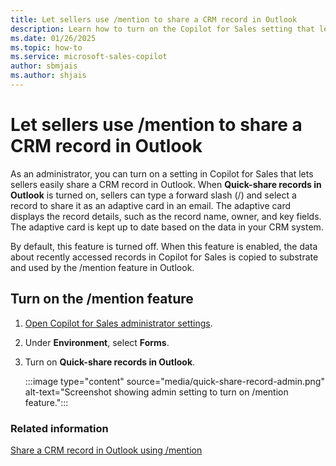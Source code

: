 ```yaml
---
title: Let sellers use /mention to share a CRM record in Outlook
description: Learn how to turn on the Copilot for Sales setting that lets sellers use the /mention feature to easily share a CRM record in Outlook.
ms.date: 01/26/2025
ms.topic: how-to
ms.service: microsoft-sales-copilot
author: sbmjais
ms.author: shjais
---
```


# Let sellers use /mention to share a CRM record in Outlook

As an administrator, you can turn on a setting in Copilot for Sales that lets sellers easily share a CRM record in Outlook. When **Quick-share records in Outlook** is turned on, sellers can type a forward slash (/) and select a record to share it as an adaptive card in an email. The adaptive card displays the record details, such as the record name, owner, and key fields. The adaptive card is kept up to date based on the data in your CRM system.

By default, this feature is turned off. When this feature is enabled, the data about recently accessed records in Copilot for Sales is copied to substrate and used by the /mention feature in Outlook.

## Turn on the /mention feature

1. [Open Copilot for Sales administrator settings](./administrator-settings-for-viva-sales.md#access-administrator-settings).

1. Under **Environment**, select **Forms**.

1. Turn on **Quick-share records in Outlook**.

    :::image type="content" source="media/quick-share-record-admin.png" alt-text="Screenshot showing admin setting to turn on /mention feature.":::

### Related information

[Share a CRM record in Outlook using /mention](share-crm-record-teams-conversation.md#share-a-crm-record-in-outlook-using-mention)